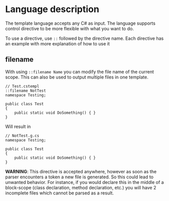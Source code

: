 ﻿# Language description

The template language accepts any C# as input. The language supports control directive to be more flexible with what you want to do.

To use a directive, use `::` followed by the directive name. Each directive has an example with more explanation of how to use it

## filename
With using `::filename Name` you can modify the file name of the current scope. This can also be used to output multiple files in one template.

```CSharp
// Test.cstempl
::filename NotTest
namespace Testing;

public class Test 
{
    public static void DoSomething() { }
}
```

Will result in
```CSharp
// NotTest.g.cs
namespace Testing;

public class Test
{
    public static void DoSomething() { }
}
```

__WARNING__: This directive is accepted anywhere, however as soon as the parser encounters a token a new file is generated. So this could lead to unwanted behavior. For instance, if you would declare this in the middle of a block-scope (class declaration, method declaration, etc.)  you will have 2 incomplete files which cannot be parsed as a result.